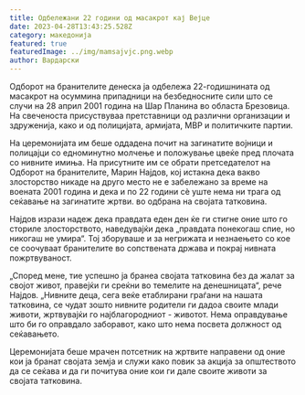 ```yaml
---
title: Одбележани 22 години од масакрот кај Вејце
date: 2023-04-28T13:43:25.528Z
category: македонија
featured: true
featuredImage: ../img/mamsajvjc.png.webp
author: Вардарски
---
```


Одборот на бранителите денеска ја одбележа 22-годишнината од масакрот на осуммина припадници на безбедносните сили што се случи на 28 април 2001 година на Шар Планина во областа Брезовица. На свеченоста присуствуваа претставници од различни организации и здруженија, како и од полицијата, армијата, МВР и политичките партии.

На церемонијата им беше оддадена почит на загинатите војници и полицајци со едноминутно молчење и положување цвеќе пред плочата со нивните имиња. На присутните им се обрати претседателот на Одборот на бранителите, Марин Најдов, кој истакна дека вакво злосторство никаде на друго место не е забележано за време на воената 2001 година и дека и по 22 години сè уште нема ни трага од сеќавање на загинатите жртви. во одбрана на својата татковина.

Најдов изрази надеж дека правдата еден ден ќе ги стигне оние што го сториле злосторството, наведувајќи дека „правдата понекогаш спие, но никогаш не умира“. Тој зборуваше и за негрижата и незнаењето со кое се соочуваат бранителите во сопствената држава и покрај нивната пожртвуваност.

„Според мене, тие успешно ја бранеа својата татковина без да жалат за својот живот, правејќи ги среќни во темелите на денешницата“, рече Најдов. „Нивните деца, сега веќе етаблирани граѓани на нашата татковина, се чудат зошто нивните родители ги дадоа своите млади животи, жртвувајќи го најблагородниот - животот. Нема оправдување што би го оправдало заборавот, како што нема посвета должност од сеќавањето.

Церемонијата беше мрачен потсетник на жртвите направени од оние кои ја бранат својата земја и служи како повик за акција за општеството да се сеќава и да ги почитува оние кои ги дале своите животи за својата татковина.
